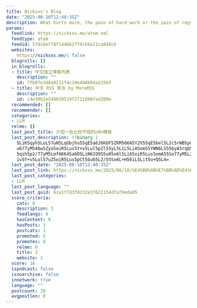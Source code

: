 ```yaml
---
title: Nicksxs's Blog
date: "2025-08-10T12:48:35Z"
description: What hurts more, the pain of hard work or the pain of regret?
params:
  feedlink: https://nicksxs.me/atom.xml
  feedtype: atom
  feedid: 57dcbef78f144662ff9cbbe21ca040cb
  websites:
    https://nicksxs.me/: false
  blogrolls: []
  in_blogrolls:
  - title: 中文独立博客列表
    description: ""
    id: 7fb87e348a8211f4c19e4b0b0da225bd
  - title: 中文 RSS 聚合 by MoreRSS
    description: ""
    id: c4e30b2e549839519f2711d98fed209e
  recommended: []
  recommender: []
  categories:
  - LLM
  relme: {}
  last_post_title: 介绍一批比较不错的n8n模板
  last_post_description: !!binary |
    5LiK5qyh5LuL57uN5LqGbjhu55qE5a6J6KOF5ZKM566A5Y2V55qE5bel5L2c5rWB5pCt5b
    u677yM546w5Zyo5oiR5Lus5Y+v5Lul5p2l55yL5LiL5LiA5om55YWN6LS55byA5rqQ55qE
    5qih5p2/77yM5Lmf6K645a6D5LiN6IO955u05o6l5Li65oiR5Lus5omA55So77yM5L2G5p
    iv5Y+v5Lul57uZ5oiR5Lus5pCt5bu65L2/55So6L+H56iL5Lit5o+Q5L4=
  last_post_date: "2025-08-10T12:48:35Z"
  last_post_link: https://nicksxs.me/2025/08/10/%E4%BB%8B%E7%BB%8D%E4%B8%80%E6%89%B9%E6%AF%94%E8%BE%83%E4%B8%8D%E9%94%99%E7%9A%84n8n%E6%A8%A1%E6%9D%BF/
  last_post_categories:
  - LLM
  last_post_language: ""
  last_post_guid: 6ce1f7d3f0232e37622154dfaf9eda95
  score_criteria:
    cats: 0
    description: 3
    feedlangs: 0
    hasContent: 0
    hasPosts: 3
    postcats: 1
    promoted: 5
    promotes: 0
    relme: 0
    title: 3
    website: 1
  score: 16
  ispodcast: false
  isnoarchive: false
  innetwork: true
  language: ""
  postcount: 20
  avgpostlen: 0
---
```

